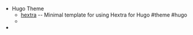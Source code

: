 - Hugo Theme
	- [hextra](https://github.com/imfing/hextra-starter-template) -- Minimal template for using Hextra for Hugo #theme #hugo
	-
-